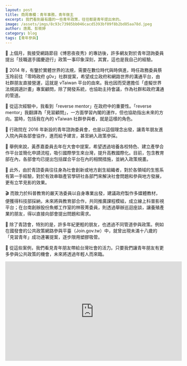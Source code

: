 ```yaml
---
layout: post
title: 商周專欄：青年事務，青年做主
excerpt: 我們看到最有趣的一些青年政策，往往都是青年提出來的。
image: /assets/imgs/8c93c73985bb046cacd5393bf09f8b2bd85aa78d.jpeg
author: 唐鳳、彭筱婷
category: blog
tags: [青年參與]
---
```


👷 上個月，我接受網路節目《博恩夜夜秀》的專訪後，許多網友對於青年諮詢委員提出「技職選手國慶遊行」政策一事印象深刻，其實，這也是我自己的經驗。

🎨 2014 年，有鑒於實體世界的法規，需要在數位時代與時俱進，時任政務委員蔡玉玲前往「零時政府 g0v」社群提案，希望成立政府和網路世界的溝通平台，由社群朋友直接營運，這就是 vTaiwan 平台的由來。我也因而受邀擔任「虛擬世界法規調適計畫」專案顧問，除了開發系統，也協助主持會議，作為社群和政府溝通的管道。

🚸 從這次經驗中，我看到「reverse mentor」在政府中的重要性。「reverse mentor」我翻譯為「見習顧問」，一方面學習內閣的運作，但也協助指出未來的方向。當時，包括我在內的 vTaiwan 社群參與者，就是這樣的角色。

🙋 行政院在 2016 年新設的青年諮詢委員會，也是以這個理念出發，讓青年朋友進入院內與各部會協作，進而給予建言，甚至納入政策參採。

🏫 舉例來說，黃彥嘉委員去年在大會中提案，希望透過培養各校特色、建立產學合作平台並簡化申請流程，吸引國際學生來台灣，提升高教國際化。目前，包含教育部在內，各部會均已提出包括媒合平台在內的相關措施，並納入政策規畫。

🌱 此外，由於青諮委員往往身為社會創新或地方創生組織者，對於各領域的生態系有第一手經驗，對於有效串聯產官學研社各部門來解決社會問題和參與地方發展，更有立竿見影的效果。

🎬 而致力於科普教育的嚴天浩委員以自身專業出發，建議政府製作多媒體教材，便獲得科技部採納，未來將與教育部合作，共同推廣課程模組，成立線上科普影視平台；在台南創辦股份魚鄉工作室的林筱菁委員，則透過舉辦巡迴座談，讓養殖產業的朋友，得以直接向部會提出問題和需求。

🥤 除了青諮會，特別的是，許多年紀更輕的朋友，也透過不同管道參與政策。例如在國發會的公共政策網路參與平臺（Join.gov.tw）中，就曾出現未滿十八歲的「見習青年」成功連署提案，逐步限用塑膠吸管。

🌼 從這些案例，我們看見青年朋友帶給台灣社會的活力。只要我們讓青年朋友有更多參與公共政策的機會，未來將透過年輕人而來臨。

<iframe width="560" height="315" src="https://www.youtube.com/embed/a-4S5MHx5J0" frameborder="0" allowfullscreen></iframe>
